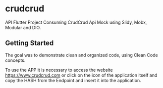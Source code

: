 # crudcrud

API Flutter Project Consuming CrudCrud Api Mock using Slidy, Mobx, Modular and DIO.

## Getting Started


The goal was to demonstrate clean and organized code, using Clean Code concepts.

To use the APP it is necessary to access the website https://www.crudcrud.com or click on the icon of the application itself and copy the HASH from the Endpoint and insert it into the application.
